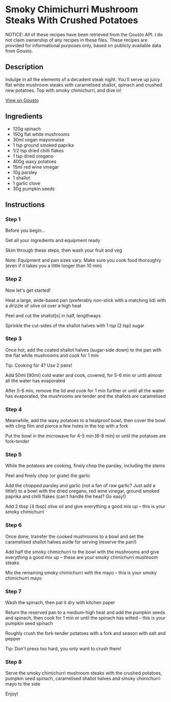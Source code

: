 # Smoky Chimichurri Mushroom Steaks With Crushed Potatoes

NOTICE: All of these recipes have been retrieved from the Gousto API. I do not claim ownership of any recipes in these files. These recipes are provided for informational purposes only, based on publicly available data from Gousto.

## Description

Indulge in all the elements of a decadent steak night. You'll serve up juicy flat white mushroom steaks with caramelised shallot, spinach and crushed new potatoes. Top with smoky chimichurri, and dive in!

[View on Gousto](https://www.gousto.co.uk/recipes/cookbook/smoky-chimichurri-mushroom-steaks-with-crushed-potatoes)

## Ingredients

- 120g spinach
- 150g flat white mushrooms
- 30ml vegan mayonnaise
- 1 tsp ground smoked paprika
- 1/2 tsp dried chilli flakes
- 1 tsp dried oregano 
- 400g waxy potatoes
- 15ml red wine vinegar
- 10g parsley
- 1 shallot
- 1 garlic clove
- 30g pumpkin seeds

## Instructions


### Step 1

Before you begin...

Get all your ingredients and equipment ready

Skim through these steps, then wash your fruit and veg

Note: Equipment and pan sizes vary. Make sure you cook food thoroughly (even if it takes you a little longer than 10 min)


### Step 2

Now let's get started!

Heat a large, wide-based pan (preferably non-stick with a matching lid) with a drizzle of olive oil over a high heat

Peel and cut the shallot<span class="text-danger">[s]</span> in half, lengthways

Sprinkle the cut-sides of the shallot halves with 1 tsp <span class="text-danger">[2 tsp]</span> sugar


### Step 3

Once hot, add the coated shallot halves (sugar-side down) to the pan with the flat white mushrooms and cook for 1 min

Tip: Cooking for 4? Use 2 pans!

Add 50ml <span class="text-danger">[90ml]</span> cold water and cook, covered, for 5-6 min or until almost all the water has evaporated

After 5-6 min, remove the lid and cook for 1 min further or until all the water has evaporated, the mushrooms are tender and the shallots are caramelised


### Step 4

Meanwhile, add the waxy potatoes to a heatproof bowl, then cover the bowl with cling film and pierce a few holes in the top with a fork

Put the bowl in the microwave for 4-5 min <span class="text-danger">[6-8 min]</span> or until the potatoes are fork-tender


### Step 5

While the potatoes are cooking, finely chop the parsley, including the stems

Peel and finely chop (or grate) the garlic

Add the chopped parsley and garlic (not a fan of raw garlic? Just add a little!) to a bowl with the dried oregano, red wine vinegar, ground smoked paprika and chilli flakes (can't handle the heat? Go easy!)

Add 2 tbsp <span class="text-danger">[4 tbsp]</span> olive oil and give everything a good mix up – this is your smoky chimichurri


### Step 6

Once done, transfer the cooked mushrooms to a bowl and set the caramelised shallot halves aside for serving (reserve the pan!)

Add half the smoky chimichurri to the bowl with the mushrooms and give everything a good mix up – these are your smoky chimichurri mushroom steaks

Mix the remaining smoky chimichurri with the mayo – this is your smoky chimichurri mayo


### Step 7

Wash the spinach, then pat it dry with kitchen paper

Return the reserved pan to a medium-high heat and add the pumpkin seeds and spinach, then cook for 1 min or until the spinach has wilted – this is your pumpkin seed spinach

Roughly crush the fork-tender potatoes with a fork and season with salt and pepper

Tip: Don't press too hard, you only want to crush them!

### Step 8

Serve the smoky chimichurri mushroom steaks with the crushed potatoes, pumpkin seed spinach, caramelised shallot halves and smoky chimichurri mayo to the side

Enjoy!

